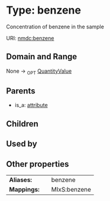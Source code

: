 
# Type: benzene


Concentration of benzene in the sample

URI: [nmdc:benzene](https://microbiomedata/meta/benzene)


## Domain and Range

None ->  <sub>OPT</sub> [QuantityValue](QuantityValue.md)

## Parents

 *  is_a: [attribute](attribute.md)

## Children


## Used by


## Other properties

|  |  |  |
| --- | --- | --- |
| **Aliases:** | | benzene |
| **Mappings:** | | MIxS:benzene |

